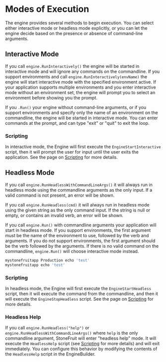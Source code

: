 # Modes of Execution

The engine provides several methods to begin execution. You can select either interactive mode or headless mode explicitly, or you can let the engine decide based on the presence or absence of command-line arguments.

## Interactive Mode

If you call `engine.RunInteractively()` the engine will be started in interactive mode and will ignore any commands on the commandline. If you support environments and call `engine.RunInteractively(envName)` the engine will start interactive mode with the specified environment active. If your application supports multiple environments and you enter interactive mode without an environment set, the engine will prompt you to select an environment before showing you the prompt.

If you `.Run()` your engine without command-line arguments, or if you support environments and specify only the name of an environment on the commandline, the engine will be started in interactive mode. You can enter commands at the prompt, and can type "exit" or "quit" to exit the loop. 

### Scripting

In interactive mode, the Engine will first execute the `EngineStartInteractive` script, then it will prompt the user for input until the user exits the application. See the page on [Scripting](scripting.md) for more details. 

## Headless Mode

If you call `engine.RunHeadlessWithCommandLineArgs()` it will always run in headless mode using the commandline arguments as the only input. If a valid command is not present, an error will be shown.

If you call `engine.RunHeadless(cmd)` it will always run in headless mode using the given string as the only command input. If the string is null or empty, or contains an invalid verb, an error will be shown.

If you call `engine.Run()` with commandline arguments your application will start in headless mode. If you support environments, the first argument must be the name of the environment to use, followed by the verb and arguments. If you do not support environments, the first argument should be the verb followed by the arguments. If there is no valid command on the commandline, `engine.Run()` will choose interactive mode instead.

```bash
mystonefruitapp Production echo 'test'
mystonefruitapp echo 'test'
```

### Scripting

In headless mode, the Engine will first execute the `EngineStartHeadless` script, then it will execute the command from the commandline, and then it will execute the `EngineStopHeadless` script. See the page on [Scripting](scripting.md) for more details.

### Headless Help

If you call `engine.RunHeadless("help")` or `engine.RunHeadlessWithCommandLineArgs()` where `help` is the only commandline argument, StoneFruit will enter "headless help" mode. It will execute the `HeadlessHelp` script (see [Scripting](scripting.md) for more details) and will exit immediately. You can configure this behavior by modifying the contents of the `HeadlessHelp` script in the EngineBuilder.